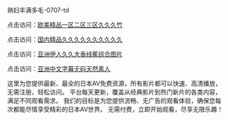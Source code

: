 
熟妇丰满多毛-0707-td


点击访问：<a href="https://gsd-agv.pages.dev/">欧美精品一区二区三区久久久竹</a>

点击访问：<a href="https://gda-c7m.pages.dev/">国内精品久久久久久久久久久久</a>

点击访问：<a href="https://tfda.pages.dev/">亚洲伊人久久大香线蕉综合图片</a>

点击访问：<a href="https://bsdf-5f5.pages.dev/">亚洲中文字幕无码天然素人</a>


这里为您提供最新、最全的日本AV免费资源，所有影片都可以快速、高清播放，无需注册，轻松访问。
平台每天更新，覆盖从经典影片到热门新片的各类内容，满足不同观看需求。
我们的目标是为您提供流畅、无广告的观看体验，确保您每次都能尽情享受精彩的日本AV世界。
无需付费，立即开始观看，尽享无限乐趣！

<span style="display:none;">[Canonical link](https://github.com/nhanha20250707/nhanha08 ）</span>
